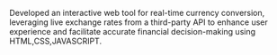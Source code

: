 Developed an interactive web tool for real-time currency conversion, leveraging live exchange rates from a third-party
 API to enhance user experience and facilitate accurate financial decision-making using HTML,CSS,JAVASCRIPT.
